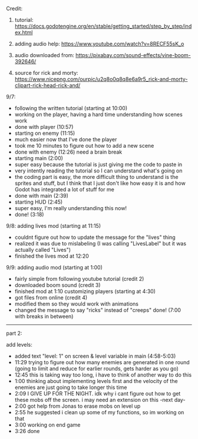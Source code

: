 Credit:
1. tutorial: https://docs.godotengine.org/en/stable/getting_started/step_by_step/index.html

2. adding audio help: https://www.youtube.com/watch?v=8RECF55sK_o

3. audio downloaded from: https://pixabay.com/sound-effects/vine-boom-392646/

4. source for rick and morty: https://www.nicepng.com/ourpic/u2q8o0q8q8e6a9r5_rick-and-morty-clipart-rick-head-rick-and/


9/7:
- following the written tutorial (starting at 10:00)
- working on the player, having a hard time understanding how scenes work
- done with player (10:57)
- starting on enemy (11:15)
- much easier now that I've done the player
- took me 10 minutes to figure out how to add a new scene
- done with enemy (12:26)
need a brain break
- starting main (2:00)
- super easy because the tutorial is just giving me the code to paste in
- very intently reading the tutorial so I can understand what's going on
- the coding part is easy, the more difficult thing to understand is the sprites and stuff, but I think that I just don't like how easy it is and how Godot has integrated a lot of stuff for me
- done with main (2:39)
- starting HUD (2:45)
- super easy, I'm really understanding this now!
- done! (3:18)

9/8:
adding lives mod (starting at 11:15)
- couldnt figure out how to update the message for the "lives" thing
- realized it was due to mislabeling (I was calling "LivesLabel" but it was actually called "Lives")
- finished the lives mod at 12:20

9/9: 
adding audio mod (starting at 1:00)
- fairly simple from following youtube tutorial (credit 2)
- downloaded boom sound (credit 3)
- finished mod at 1:10
customizing players (starting at 4:30)
- got files from online (credit 4)
- modified them so they would work with animations
- changed the message to say "ricks" instead of "creeps"
done! (7:00 with breaks in between)


----------------------------------------------------------------
part 2:

add levels:
- added text "level: 1" on screen & level variable in main (4:58-5:03)
- 11:29 trying to figure out how many enemies are generated in one round (going to limit and reduce for earlier rounds, gets harder as you go)
- 12:45 this is taking way too long, i have to think of another way to do this
- 1:00 thinking about implementing levels first and the velocity of the enemies are just going to take longer this time
- 2:09 I GIVE UP FOR THE NIGHT. idk why i cant figure out how to get these mobs off the screen. i may need an extension on this
-next day-
- 2:00 got help from Jonas to erase mobs on level up
- 2:55 he suggested i clean up some of my functions, so im working on that
- 3:00 working on end game 
- 3:26 done